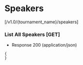 # Speakers 

[/v1.0/{tournament_name}/speakers]

### List All Speakers [GET]

+ Response 200 (application/json)
```
{
}
```